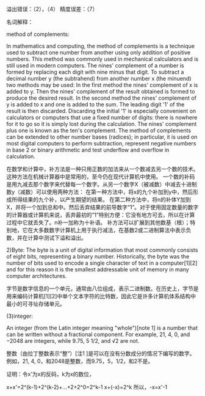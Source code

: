 溢出错误：（2），（4）
精度误差：（7）


名词解释：

method of complements:

In mathematics and computing, the method of complements is a technique used to subtract one number from another using only addition of positive numbers. This method was commonly used in mechanical calculators and is still used in modern computers.
The nines' complement of a number is formed by replacing each digit with nine minus that digit. To subtract a decimal number y (the subtrahend) from another number x (the minuend) two methods may be used:
In the first method the nines' complement of x is added to y. Then the nines' complement of the result obtained is formed to produce the desired result.
In the second method the nines' complement of y is added to x and one is added to the sum. The leading digit '1' of the result is then discarded. Discarding the initial '1' is especially convenient on calculators or computers that use a fixed number of digits: there is nowhere for it to go so it is simply lost during the calculation. The nines' complement plus one is known as the ten's complement.
The method of complements can be extended to other number bases (radices); in particular, it is used on most digital computers to perform subtraction, represent negative numbers in base 2 or binary arithmetic and test underflow and overflow in calculation.

在数学和计算中，补方法是一种只用正数的加法来从一个数减去另一个数的技术。这种方法在机械计算器中是常用的，至今仍在现代计算机中使用。
一个数的补码是用九减去那个数字来代替每一个数字。从另一个数字X（被减数）中减去十进制数y（减数）可以使用两种方法：
在第一种方法中，将x的九个补加到y中，然后形成所得结果的九个补，以产生期望的结果。
在第二种方法中，将n的补体Y加到X，并将一个加到总和中。然后丢弃结果的前导数字“1”。对于使用固定数量的数字的计算器或计算机来说，丢弃最初的“1”特别方便：它没有地方可去，所以在计算过程中它就丢失了。n补一加称为十补语。
补方法可以扩展到其他数基（根）；特别地，它在大多数数字计算机上用于执行减法，在基数2或二进制算法中表示负数，并在计算中测试下溢和溢出。


2)Byte:
The byte is a unit of digital information that most commonly consists of eight bits, representing a binary number. Historically, the byte was the number of bits used to encode a single character of text in a computer[1][2] and for this reason it is the smallest addressable unit of memory in many computer architectures.

字节是数字信息的一个单元，通常由八位组成，表示二进制数。在历史上，字节是用来编码计算机[1][2]中单个文本字符的比特数，因此它是许多计算机体系结构中最小的可寻址存储单元。

(3)integer:

An integer (from the Latin integer meaning "whole")[note 1] is a number that can be written without a fractional component. For example, 21, 4, 0, and −2048 are integers, while 9.75, 5 
1/2, and √2 are not.

整数（由拉丁整数表示“整”）[注1 ]是可以在没有分数成分的情况下编写的数字。例如，21, 4, 0，和2048是整数，而9.75，5，1/2，和2不是。

证明：令x'为x的反码，k为x的数位，

x+x'=2^(k-1)+2^(k-2)+...+2+2^0=2^k-1
x+(-x)=2^k
所以，-x=x'-1




